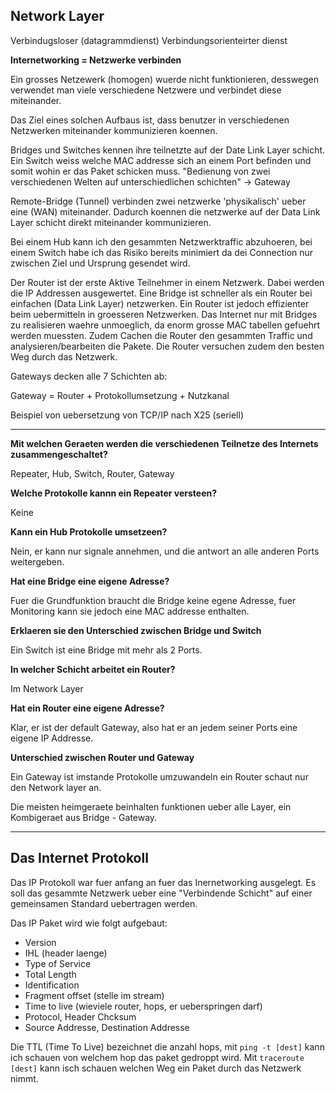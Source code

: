 ## Network Layer

Verbindugsloser (datagrammdienst)
Verbindungsorienteirter dienst

**Internetworking = Netzwerke verbinden**

Ein grosses Netzewerk (homogen) wuerde nicht funktionieren, desswegen
verwendet man viele verschiedene Netzwere und verbindet diese miteinander.

Das Ziel eines solchen Aufbaus ist, dass benutzer in verschiedenen Netzwerken
miteinander kommunizieren koennen.

Bridges und Switches kennen ihre teilnetzte auf der Date Link Layer schicht.
Ein Switch weiss welche MAC addresse sich an einem Port befinden und somit
wohin er das Paket schicken muss.
"Bedienung von zwei verschiedenen Welten auf unterschiedlichen schichten"
-> Gateway

Remote-Bridge (Tunnel) verbinden zwei netzwerke 'physikalisch' ueber
eine (WAN) miteinander. Dadurch koennen die netzwerke auf der Data Link Layer
schicht direkt miteinander kommunizieren.

Bei einem Hub kann ich den gesammten Netzwerktraffic abzuhoeren, bei einem Switch
habe ich das Risiko bereits minimiert da dei Connection nur zwischen Ziel und Ursprung
gesendet wird.

Der Router ist der erste Aktive Teilnehmer in einem Netzwerk. Dabei werden die
IP Addressen ausgewertet. Eine Bridge ist schneller als ein Router
bei einfachen (Data Link Layer) netzwerken. Ein Router ist jedoch effizienter
beim uebermitteln in groesseren Netzwerken. Das Internet nur mit Bridges
zu realisieren waehre unmoeglich, da enorm grosse MAC tabellen gefuehrt
werden muessten. Zudem Cachen die Router den gesammten Traffic und
analysieren/bearbeiten die Pakete. Die Router versuchen zudem den besten
Weg durch das Netzwerk.

Gateways decken alle 7 Schichten ab:

Gateway = Router + Protokollumsetzung + Nutzkanal

Beispiel von uebersetzung von TCP/IP nach X25 (seriell)

---
**Mit welchen Geraeten werden die verschiedenen Teilnetze des Internets zusammengeschaltet?**

Repeater, Hub, Switch, Router, Gateway

**Welche Protokolle kannn ein Repeater versteen?**

Keine

**Kann ein Hub Protokolle umsetzeen?**

Nein, er kann nur signale annehmen, und die antwort an alle anderen Ports weitergeben.

**Hat eine Bridge eine eigene Adresse?**

Fuer die Grundfunktion braucht die Bridge keine egene Adresse,
fuer Monitoring kann sie jedoch eine MAC addresse enthalten.

**Erklaeren sie den Unterschied zwischen Bridge und Switch**

Ein Switch ist eine Bridge mit mehr als 2 Ports.

**In welcher Schicht arbeitet ein Router?**

Im Network Layer

**Hat ein Router eine eigene Adresse?**

Klar, er ist der default Gateway, also hat er an jedem
seiner Ports eine eigene IP Addresse.

**Unterschied zwischen Router und Gateway**

Ein Gateway ist imstande Protokolle umzuwandeln
ein Router schaut nur den Network layer an.

Die meisten heimgeraete beinhalten funktionen ueber
alle Layer, ein Kombigeraet aus Bridge - Gateway.

---

## Das Internet Protokoll

Das IP Protokoll war fuer anfang an fuer das Inernetworking ausgelegt.
Es soll das gesammte Netzwerk ueber eine "Verbindende Schicht"
auf einer gemeinsamen Standard uebertragen werden.

Das IP Paket wird wie folgt aufgebaut:

 - Version
 - IHL (header laenge)
 - Type of Service
 - Total Length
 - Identification
 - Fragment offset (stelle im stream)
 - Time to live (wieviele router, hops, er ueberspringen darf)
 - Protocol, Header Chcksum
 - Source Addresse, Destination Addresse

Die TTL (Time To Live) bezeichnet die anzahl hops, mit `ping -t [dest]` kann ich schauen von welchem
hop das paket gedroppt wird. Mit `traceroute [dest]` kann isch schauen welchen Weg ein Paket
durch das Netzwerk nimmt.
